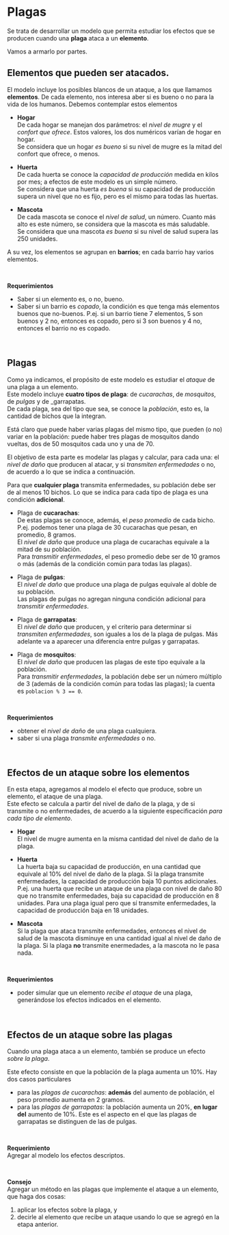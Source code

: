 # Plagas

Se trata de desarrollar un modelo que permita estudiar los efectos que se producen cuando una **plaga** ataca a un **elemento**.

Vamos a armarlo por partes.


## Elementos que pueden ser atacados.

El modelo incluye los posibles blancos de un ataque, a los que llamamos **elementos**. De cada elemento, nos interesa aber si es bueno o no para la vida de los humanos.
Debemos contemplar estos elementos

- **Hogar**  
	De cada hogar se manejan dos parámetros: el _nivel de mugre_ y el _confort que ofrece_. Estos valores, los dos numéricos varían de hogar en hogar.  
	Se considera que un hogar _es bueno_ si su nivel de mugre es la mitad del confort que ofrece, o menos. 
	
- **Huerta**  
	De cada huerta se conoce la _capacidad de producción_ medida en kilos por mes; a efectos de este modelo es un simple número.  
	Se considera que una huerta _es buena_ si su capacidad de producción supera un nivel que no es fijo, pero es el mismo para todas las huertas.
	
- **Mascota**    
	De cada mascota se conoce el _nivel de salud_, un número. Cuanto más alto es este número, se considera que la mascota es más saludable.  
	Se considera que una mascota _es buena_ si su nivel de salud supera las 250 unidades.
	
A su vez, los elementos se agrupan en **barrios**; en cada barrio hay varios elementos.

<br>

**Requerimientos**  
- Saber si un elemento es, o no, bueno.
- Saber si un barrio es _copado_, la condición es que tenga más elementos buenos que no-buenos. P.ej. si un barrio tiene 7 elementos, 5 son buenos y 2 no, entonces es copado, pero si 3 son buenos y 4 no, entonces el barrio no es copado.

<br>

## Plagas
Como ya indicamos, el propósito de este modelo es estudiar el _ataque_ de una plaga a un elemento.  
Este modelo incluye **cuatro tipos de plaga**: de _cucarachas_, de _mosquitos_, de _pulgas_ y de _garrapatas.  
De cada plaga, sea del tipo que sea, se conoce la _población_, esto es, la cantidad de bichos que la integran.

Está claro que puede haber varias plagas del mismo tipo, que pueden (o no) variar en la población: puede haber tres plagas de mosquitos dando vueltas, dos de 50 mosquitos cada uno y una de 70.

El objetivo de esta parte es modelar las plagas y calcular, para cada una: el _nivel de daño_ que producen al atacar, y si _transmiten enfermedades_ o no, de acuerdo a lo que se indica a continuación.

Para que **cualquier plaga** transmita enfermedades, su población debe ser de al menos 10 bichos. Lo que se indica para cada tipo de plaga es una condición **adicional**.

- Plaga de **cucarachas**:  
	De estas plagas se conoce, además, el _peso promedio_ de cada bicho. P.ej. podemos tener una plaga de 30 cucarachas que pesan, en promedio, 8 gramos.  
	El _nivel de daño_ que produce una plaga de cucarachas equivale a la mitad de su población.  
	Para _transmitir enfermedades_, el peso promedio debe ser de 10 gramos o más (además de la condición común para todas las plagas).  
	
- Plaga de **pulgas**:  
	El _nivel de daño_ que produce una plaga de pulgas equivale al doble de su población.   
	Las plagas de pulgas no agregan ninguna condición adicional para _transmitir enfermedades_.  
	
- Plaga de **garrapatas**:  
	El _nivel de daño_ que producen, y el criterio para determinar si _transmiten enfermedades_, son iguales a los de la plaga de pulgas. Más adelante va a aparecer una diferencia entre pulgas y garrapatas. 

- Plaga de **mosquitos**:  
	El _nivel de daño_ que producen las plagas de este tipo equivale a la población.  
	Para _transmitir enfermedades_, la población debe ser un número múltiplo de 3 (además de la condición común para todas las plagas); la cuenta es `poblacion % 3 == 0`.
	
<br>

**Requerimientos**  
- obtener el _nivel de daño_ de una plaga cualquiera.
- saber si una plaga _transmite enfermedades_ o no.

<br>

## Efectos de un ataque sobre los elementos
En esta etapa, agregamos al modelo el efecto que produce, sobre un elemento, el ataque de una plaga.  
Este efecto se calcula a partir del nivel de daño de la plaga, y de si transmite o no enfermedades, de acuerdo a la siguiente especificación _para cada tipo de elemento_.

- **Hogar**  
	El nivel de mugre aumenta en la misma cantidad del nivel de daño de la plaga.
	 
- **Huerta**  
	La huerta baja su capacidad de producción, en una cantidad que equivale al 10% del nivel de daño de la plaga.
	Si la plaga transmite enfermedades, la capacidad de producción baja 10 puntos adicionales.  
	P.ej. una huerta que recibe un ataque de una plaga con nivel de daño 80 que no transmite enfermedades, baja su capacidad de producción en 8 unidades. Para una plaga igual pero que sí transmite enfermedades, la capacidad de producción baja en 18 unidades.
	
- **Mascota**    
	Si la plaga que ataca transmite enfermedades, entonces el nivel de salud de la mascota disminuye en una cantidad igual al nivel de daño de la plaga. Si la plaga **no** transmite enermedades, a la mascota no le pasa nada.
	
<br>

**Requerimientos**  
- poder simular que un elemento _recibe el ataque_ de una plaga, generándose los efectos indicados en el elemento.

<br>

## Efectos de un ataque sobre las plagas

Cuando una plaga ataca a un elemento, también se produce un efecto _sobre la plaga_.

Este efecto consiste en que la población de la plaga aumenta un 10%.
Hay dos casos particulares
- para las _plagas de cucarachas_: **además** del aumento de población, el peso promedio aumenta en 2 gramos.
- para las _plagas de garrapatas_: la población aumenta un 20%, **en lugar del** aumento de 10%. Este es el aspecto en el que las plagas de garrapatas se distinguen de las de pulgas.

<br>

**Requerimiento**  
Agregar al modelo los efectos descriptos.


<br>

**Consejo**  
Agregar un método en las plagas que implemente el ataque a un elemento, que haga dos cosas: 
1. aplicar los efectos sobre la plaga, y 
2. decirle al elemento que recibe un ataque usando lo que se agregó en la etapa anterior.
